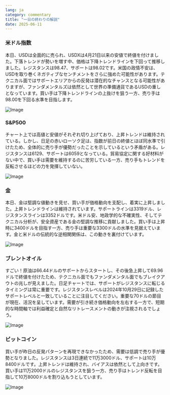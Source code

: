 ```yaml
---
lang: ja
category: commentary
title: "一日の終わりの解説"
date: 2025-06-11
---
```


### 米ドル指数

本日、USDは全面的に売られ、USDXは4月21日以来の安値で終値を付けました。下落トレンドが勢いを増す中、価格は下降トレンドラインを下回って推移しました。レジスタンスは98.47、サポートは98.02です。米国の政情不安は、USDを取り巻くネガティブなセンチメントをさらに強めた可能性があります。テクニカル面ではサポートエリアからの反発は潜在的なチャンスとなる可能性がありますが、ファンダメンタルズは依然として世界の準備通貨であるUSDの重しとなっています。買い手は下降トレンドラインの上抜けを狙う一方、売り手は98.00を下回る水準を目指します。

![Image](https://markleighedu.github.io/img/Jun-2025/11-Jun-2025/usdindex.jpg)

### S&P500

チャート上では高値と安値がそれぞれ切り上げており、上昇トレンドは維持されている。しかし、日足の赤いローソク足は、指数が前日の終値とほぼ同水準で引けたため、全体的に売り手が優勢だったことを示しているという矛盾がある。レジスタンスは6129、サポートは6059となっている。貿易協定に関する好材料がない中で、買い手は需要を維持するのに苦労している一方、売り手もトレンドを反転させるほどの力を発揮していない。

![Image](https://markleighedu.github.io/img/Jun-2025/11-Jun-2025/sp500.jpg)

### 金

本日、金は堅調な値動きを見せ、買い手が価格動向を支配し、着実に上昇しました。上昇トレンドラインは維持されています。サポートラインは3319ドル、レジスタンスラインは3352ドルです。米ドル安、地政学的な不確実性、そしてテクニカル分析が、安全資産である金の堅調な推移に貢献しました。買い手は上昇時に3400ドルを目指す一方、売り手は重要な3300ドルの水準を見据えています。金と米ドルの伝統的な逆相関関係は、この動きを裏付けています。

![Image](https://markleighedu.github.io/img/Jun-2025/11-Jun-2025/gold.jpg)

### ブレントオイル

すごい！原油は66.44ドルのサポートからスタートし、その後急上昇して69.96ドルで終値を付けたため、テクニカル面でもファンダメンタル面でもブレイクアウトの兆しが見えました。日足チャートでは、サポートがレジスタンスに転じるタイミングは常に重要です。レジスタンスレベルは2024年10月29日に記録したサポートレベルと一致していることに注目してください。重要な70ドルの節目が現在、活況を呈しています。需要が引き続き価格動向を左右する一方で、短期的な時間軸では利益確定と自然なリトレースメントの動きが注視されるでしょう。

![Image](https://markleighedu.github.io/img/Jun-2025/11-Jun-2025/brentoil.jpg)

### ビットコイン

買い手が昨日の反発パターンを再現できなかったため、需要は低調で売り手が優勢となりました。レジスタンスは3日連続で11万3000ドル、サポートは10万8400ドルです。上昇トレンドは維持され、バイアスは依然として上向きです。買い手は11万2000ドルのレジスタンスを狙う一方、売り手はトレンド反転を目指して10万8000ドルを割り込もうとしています。

![Image](https://markleighedu.github.io/img/Jun-2025/11-Jun-2025/bitcoin.jpg)

